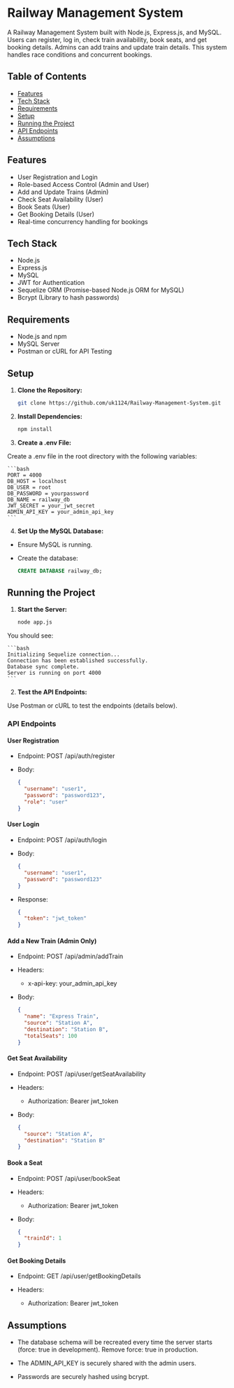 # Railway Management System

A Railway Management System built with Node.js, Express.js, and MySQL. Users can register, log in, check train availability, book seats, and get booking details. Admins can add trains and update train details. This system handles race conditions and concurrent bookings.

## Table of Contents

- [Features](#features)
- [Tech Stack](#tech-stack)
- [Requirements](#requirements)
- [Setup](#setup)
- [Running the Project](#running-the-project)
- [API Endpoints](#api-endpoints)
- [Assumptions](#assumptions)

## Features

- User Registration and Login
- Role-based Access Control (Admin and User)
- Add and Update Trains (Admin)
- Check Seat Availability (User)
- Book Seats (User)
- Get Booking Details (User)
- Real-time concurrency handling for bookings

## Tech Stack

- Node.js
- Express.js
- MySQL
- JWT for Authentication
- Sequelize ORM (Promise-based Node.js ORM for MySQL)
- Bcrypt (Library to hash passwords)

## Requirements

- Node.js and npm
- MySQL Server
- Postman or cURL for API Testing

## Setup

1. **Clone the Repository:**

   ```bash
   git clone https://github.com/uk1124/Railway-Management-System.git
   ```

2. **Install Dependencies:**

   ```bash
   npm install
   ```

3. **Create a .env File:**

Create a .env file in the root directory with the following variables:

    ```bash
    PORT = 4000
    DB_HOST = localhost
    DB_USER = root
    DB_PASSWORD = yourpassword
    DB_NAME = railway_db
    JWT_SECRET = your_jwt_secret
    ADMIN_API_KEY = your_admin_api_key
    ```

4. **Set Up the MySQL Database:**

- Ensure MySQL is running.

- Create the database:

  ```sql
  CREATE DATABASE railway_db;
  ```

## Running the Project

1. **Start the Server:**

   ```bash
   node app.js
   ```

You should see:

    ```bash
    Initializing Sequelize connection...
    Connection has been established successfully.
    Database sync complete.
    Server is running on port 4000
    ```

2. **Test the API Endpoints:**

Use Postman or cURL to test the endpoints (details below).

### API Endpoints

#### User Registration

- Endpoint: POST /api/auth/register

- Body:

  ```json
  {
    "username": "user1",
    "password": "password123",
    "role": "user"
  }
  ```

#### User Login

- Endpoint: POST /api/auth/login

- Body:

  ```json
  {
    "username": "user1",
    "password": "password123"
  }
  ```

- Response:

  ```json
  {
    "token": "jwt_token"
  }
  ```

#### Add a New Train (Admin Only)

- Endpoint: POST /api/admin/addTrain

- Headers:

  - x-api-key: your_admin_api_key

- Body:

  ```json
  {
    "name": "Express Train",
    "source": "Station A",
    "destination": "Station B",
    "totalSeats": 100
  }
  ```

#### Get Seat Availability

- Endpoint: POST /api/user/getSeatAvailability

- Headers:

  - Authorization: Bearer jwt_token

- Body:

  ```json
  {
    "source": "Station A",
    "destination": "Station B"
  }
  ```

#### Book a Seat

- Endpoint: POST /api/user/bookSeat

- Headers:

  - Authorization: Bearer jwt_token

- Body:

  ```json
  {
    "trainId": 1
  }
  ```

#### Get Booking Details

- Endpoint: GET /api/user/getBookingDetails

- Headers:

  - Authorization: Bearer jwt_token

## Assumptions

- The database schema will be recreated every time the server starts (force: true in development). Remove force: true in production.

- The ADMIN_API_KEY is securely shared with the admin users.

- Passwords are securely hashed using bcrypt.
